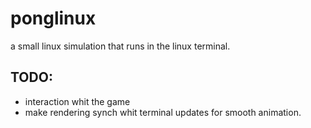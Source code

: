 # ponglinux

a small linux simulation that runs in the linux terminal.

## TODO:
* interaction whit the game
* make rendering synch whit terminal updates for smooth animation.

